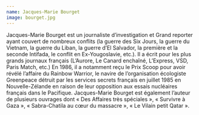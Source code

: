 ```yaml
---
name: Jacques-Marie Bourget
image: bourget.jpg
---
```

Jacques-Marie Bourget est un journaliste d’investigation et Grand reporter ayant couvert de nombreux conflits (la guerre des Six Jours, la guerre du Vietnam, la guerre du Liban, la guerre d’El Salvador, la première et la seconde Intifada, le conflit en Ex-Yougoslavie, etc.). Il a écrit pour les plus grands journaux français (L’Aurore, Le Canard enchaîné, L’Express, VSD, Paris Match, etc.) En 1986, il a notamment reçu le Prix Scoop pour avoir révélé l’affaire du Rainbow Warrior, le navire de l’organisation écologiste Greenpeace détruit par les services secrets français en juillet 1985 en Nouvelle-Zélande en raison de leur opposition aux essais nucléaires français dans le Pacifique. Jacques-Marie Bourget est également l’auteur de plusieurs ouvrages dont « Des Affaires très spéciales », « Survivre à Gaza »,  « Sabra-Chatila au cœur du massacre », « Le Vilain petit Qatar ».
